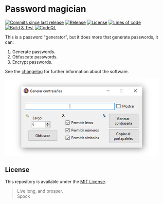 # Password magician
[![Commits since last release](https://img.shields.io/github/commits-since/nico-castell/Password-Magician/latest?label=Commits%20since%20last%20release&color=informational&logo=Git&logoColor=white&style=flat-square)](https://github.com/nico-castell/Password-Magician/commits)
[![Release](https://img.shields.io/github/v/release/nico-castell/Password-Magician?label=Release&color=informational&logo=GitHub&logoColor=white&style=flat-square)](https://github.com/nico-castell/Password-Magician/releases)
[![License](https://img.shields.io/github/license/nico-castell/Password-Magician?label=License&color=informational&logo=Open%20Source%20Initiative&logoColor=white&style=flat-square)](LICENSE)
[![Lines of code](https://img.shields.io/tokei/lines/github/nico-castell/Password-Magician?label=Lines%20of%20code&color=informational&logo=C%20Sharp&logoColor=white&style=flat-square)](https://github.com/nico-castell/Password-Magician)
[![Build & Test](https://img.shields.io/github/workflow/status/nico-castell/Password-Magician/.NET?label=Build&logo=GitHub&logoColor=white&style=flat-square)](https.//github.com/nico-castell/Password-Magician/actions/workflows/dotnet.yml)
[![CodeQL](https://img.shields.io/github/workflow/status/nico-castell/Password-Magician/CodeQL?label=CodeQL&logo=GitHub&logoColor=white&style=flat-square)](https.//github.com/nico-castell/Password-Magician/actions/workflows/dotnet.yml)

This is a password "generator", but it does more that generate passwords, it can:

1. Generate passwords.
2. Obfuscate passwords.
3. Encrypt passwords.

See the [changelog](CHANGELOG.md) for further information about the software.

<p align="center">
  <img width="512" height="256" src="assets/screenshot.png">
</p>

## License

This repository is available under the [MIT License](LICENSE).

> Live long, and prosper.  
> Spock
